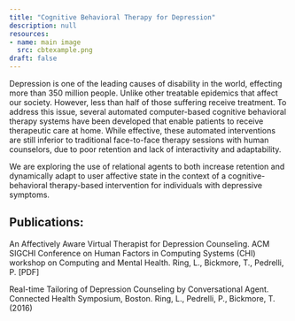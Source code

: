 ```yaml
---
title: "Cognitive Behavioral Therapy for Depression"
description: null
resources:
- name: main image
  src: cbtexample.png
draft: false
---
```


Depression is one of the leading causes of disability in the world, effecting more than 350 million people.
Unlike other treatable epidemics that affect our society. However, less than half of those suffering receive treatment.
To address this issue, several automated computer-based cognitive behavioral therapy systems have been developed that enable patients
to receive therapeutic care at home. While effective, these automated interventions are still inferior to traditional face-to-face therapy sessions with human counselors, due to poor retention and lack of interactivity and adaptability.

We are exploring the use of relational agents to both increase retention and dynamically adapt to user
affective state in the context of a cognitive-behavioral therapy-based intervention for individuals with depressive symptoms. 

Publications:
---

An Affectively Aware Virtual Therapist for Depression Counseling.
ACM SIGCHI Conference on Human Factors in Computing Systems (CHI) workshop on Computing and Mental Health.
Ring, L., Bickmore, T., Pedrelli, P.
[PDF]


Real-time Tailoring of Depression Counseling by Conversational Agent.
Connected Health Symposium, Boston.
Ring, L., Pedrelli, P., Bickmore, T. (2016)

